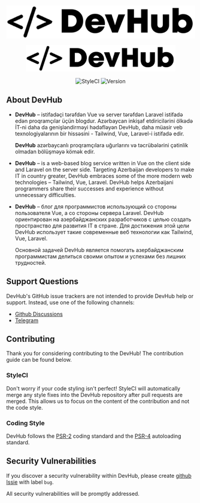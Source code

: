 ![alt text](app/Documentation/Logo.png)

<p align="center">
<a href="https://laravel.com" target="_blank">
<img src="app/Documentation/Logo.png" width="400">
</a>
</p>

<p align="center">
    <img src="https://github.styleci.io/repos/229919912/shield?style=flat" alt="StyleCI">
    <img src="https://img.shields.io/github/v/release/hose1021/DevHub" alt="Version">
</p>

## About DevHub

* **DevHub** – istifadəçi tərəfdən Vue və server tərəfdən Laravel istifadə edən proqramçılar üçün blogdur. Azərbaycan
  inkişaf etdiricilərini ölkədə İT-ni daha da genişləndirməyi hədəfləyən DevHub, daha müasir veb texnologiyalarının bir
  hissəsini - Tailwind, Vue, Laravel-i istifadə edir.

  **DevHub** azərbaycanlı proqramçılara uğurlarını və təcrübələrini çətinlik olmadan bölüşməyə kömək edir.


* **DevHub** – is a web-based blog service written in Vue on the client side and Laravel on the server side. Targeting
  Azerbaijan developers to make IT in country greater, DevHub embraces some of the more modern web technologies –
  Tailwind, Vue, Laravel. DevHub helps Azerbaijani programmers share their successes and experience without unnecessary
  difficulties.


* **DevHub** – блог для программистов использующий со стороны пользователя Vue, а со стороны сервера Laravel. DevHub
  ориентирован на азербайджанских разработчиков с целью создать пространство для развития IT в стране. Для достижения
  этой цели DevHub использует такие современные веб технологии как Tailwind, Vue, Laravel.

  Основной задачей DevHub является помогать азербайджанским программистам делиться своими опытом и успехами без лишних
  трудностей.

## Support Questions

DevHub's GitHub issue trackers are not intended to provide DevHub help or support. Instead, use one of the following
channels:

* [Github Discussions](https://github.com/hose1021/DevHub/discussions)
* [Telegram](https://t.me/devhub_chat)

## Contributing

Thank you for considering contributing to the DevHub! The contribution guide can be found below.

### StyleCI

Don't worry if your code styling isn't perfect! StyleCI will automatically merge any style fixes into the DevHub
repository after pull requests are merged. This allows us to focus on the content of the contribution and not the code
style.

### Coding Style

DevHub follows the [PSR-2](https://github.com/php-fig/fig-standards/blob/master/accepted/PSR-2-coding-style-guide.md)
coding standard and the [PSR-4](https://github.com/php-fig/fig-standards/blob/master/accepted/PSR-4-autoloader.md)
autoloading standard.

## Security Vulnerabilities

If you discover a security vulnerability within DevHub, please
create [github Issie](https://github.com/hose1021/DevHub/issues) with label `bug`.

All security vulnerabilities will be promptly addressed.
